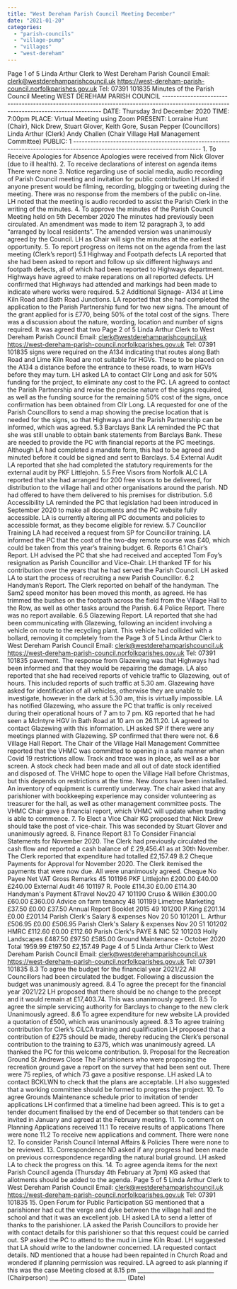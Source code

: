 ```yaml
---
title: "West Dereham Parish Council Meeting December"
date: "2021-01-20"
categories: 
  - "parish-councils"
  - "village-pump"
  - "villages"
  - "west-dereham"
---
```


Page 1 of 5 Linda Arthur Clerk to West Dereham Parish Council Email: clerk@westderehamparishcouncil.uk https://west-dereham-parish-council.norfolkparishes.gov.uk Tel: 07391 101835 Minutes of the Parish Council Meeting WEST DEREHAM PARISH COUNCIL -------------------------------------------------------------------------------------------------------------------------------------- DATE: Thursday 3rd December 2020 TIME: 7:00pm PLACE: Virtual Meeting using Zoom PRESENT: Lorraine Hunt (Chair), Nick Drew, Stuart Glover, Keith Gore, Susan Pepper (Councillors) Linda Arthur (Clerk) Andy Challen (Chair Village Hall Management Committee) PUBLIC: 1 --------------------------------------------------------------------------------------------------------------------------- 1. To Receive Apologies for Absence Apologies were received from Nick Glover (due to ill health). 2. To receive declarations of interest on agenda items There were none 3. Notice regarding use of social media, audio recording of Parish Council meeting and invitation for public contribution LH asked if anyone present would be filming, recording, blogging or tweeting during the meeting. There was no response from the members of the public on-line. LH noted that the meeting is audio recorded to assist the Parish Clerk in the writing of the minutes. 4. To approve the minutes of the Parish Council Meeting held on 5th December 2020 The minutes had previously been circulated. An amendment was made to item 12 paragraph 3, to add “arranged by local residents”. The amended version was unanimously agreed by the Council. LH as Chair will sign the minutes at the earliest opportunity. 5. To report progress on items not on the agenda from the last meeting (Clerk’s report) 5.1 Highway and Footpath defects LA reported that she had been asked to report and follow up six different highways and footpath defects, all of which had been reported to Highways department. Highways have agreed to make reparations on all reported defects. LH confirmed that Highways had attended and markings had been made to indicate where works were required. 5.2 Additional Signage- A134 at Lime Kiln Road and Bath Road Junctions. LA reported that she had completed the application to the Parish Partnership fund for two new signs. The amount of the grant applied for is £770, being 50% of the total cost of the signs. There was a discussion about the nature, wording, location and number of signs required. It was agreed that two Page 2 of 5 Linda Arthur Clerk to West Dereham Parish Council Email: clerk@westderehamparishcouncil.uk https://west-dereham-parish-council.norfolkparishes.gov.uk Tel: 07391 101835 signs were required on the A134 indicating that routes along Bath Road and Lime Kiln Road are not suitable for HGVs. These to be placed on the A134 a distance before the entrance to these roads, to warn HGVs before they may turn. LH asked LA to contact Cllr Long and ask for 50% funding for the project, to eliminate any cost to the PC. LA agreed to contact the Parish Partnership and revise the precise nature of the signs required, as well as the funding source for the remaining 50% cost of the signs, once confirmation has been obtained from Cllr Long. LA requested for one of the Parish Councillors to send a map showing the precise location that is needed for the signs, so that Highways and the Parish Partnership can be informed, which was agreed. 5.3 Barclays Bank LA reminded the PC that she was still unable to obtain bank statements from Barclays Bank. These are needed to provide the PC with financial reports at the PC meetings. Although LA had completed a mandate form, this had to be agreed and minuted before it could be signed and sent to Barclays. 5.4 External Audit LA reported that she had completed the statutory requirements for the external audit by PKF Littlejohn. 5.5 Free Visors from Norfolk ALC LA reported that she had arranged for 200 free visors to be delivered, for distribution to the village hall and other organisations around the parish. ND had offered to have them delivered to his premises for distribution. 5.6 Accessibility LA reminded the PC that legislation had been introduced in September 2020 to make all documents and the PC website fully accessible. LA is currently altering all PC documents and policies to accessible format, as they become eligible for review. 5.7 Councillor Training LA had received a request from SP for Councillor training. LA informed the PC that the cost of the two-day remote course was £40, which could be taken from this year’s training budget. 6. Reports 6.1 Chair’s Report. LH advised the PC that she had received and accepted Tom Foy’s resignation as Parish Councillor and Vice-Chair. LH thanked TF for his contribution over the years that he had served the Parish Council. LH asked LA to start the process of recruiting a new Parish Councillor. 6.2 Handyman’s Report. The Clerk reported on behalf of the handyman. The Sam2 speed monitor has been moved this month, as agreed. He has trimmed the bushes on the footpath across the field from the Village Hall to the Row, as well as other tasks around the Parish. 6.4 Police Report. There was no report available. 6.5 Glazewing Report. LA reported that she had been communicating with Glazewing, following an incident involving a vehicle on route to the recycling plant. This vehicle had collided with a bollard, removing it completely from the Page 3 of 5 Linda Arthur Clerk to West Dereham Parish Council Email: clerk@westderehamparishcouncil.uk https://west-dereham-parish-council.norfolkparishes.gov.uk Tel: 07391 101835 pavement. The response from Glazewing was that Highways had been informed and that they would be repairing the damage. LA also reported that she had received reports of vehicle traffic to Glazewing, out of hours. This included reports of such traffic at 5.30 am. Glazewing have asked for identification of all vehicles, otherwise they are unable to investigate, however in the dark at 5.30 am, this is virtually impossible. LA has notified Glazewing, who assure the PC that traffic is only received during their operational hours of 7 am to 7 pm. KG reported that he had seen a McIntyre HGV in Bath Road at 10 am on 26.11.20. LA agreed to contact Glazewing with this information. LH asked SP if there were any meetings planned with Glazewing. SP confirmed that there were not. 6.6 Village Hall Report. The Chair of the Village Hall Management Committee reported that the VHMC was committed to opening in a safe manner when Covid 19 restrictions allow. Track and trace was in place, as well as a bar screen. A stock check had been made and all out of date stock identified and disposed of. The VHMC hope to open the Village Hall before Christmas, but this depends on restrictions at the time. New doors have been installed. An inventory of equipment is currently underway. The chair asked that any parishioner with bookkeeping experience may consider volunteering as treasurer for the hall, as well as other management committee posts. The VHMC Chair gave a financial report, which VHMC will update when trading is able to commence. 7. To Elect a Vice Chair KG proposed that Nick Drew should take the post of vice-chair. This was seconded by Stuart Glover and unanimously agreed. 8. Finance Report 8.1 To Consider Financial Statements for November 2020. The Clerk had previously circulated the cash flow and reported a cash balance of £ 29,456.41 as at 30th November. The Clerk reported that expenditure had totalled £2,157.49 8.2 Cheque Payments for Approval for November 2020. The Clerk itemised the payments that were now due. All were unanimously agreed. Cheque No Payee Net VAT Gross Remarks 45 101196 PKF Littlejohn £200.00 £40.00 £240.00 External Audit 46 101197 R. Poole £114.30 £0.00 £114.30 Handyman's Payment &Travel Nov20 47 101190 Cruso & Wilkin £300.00 £60.00 £360.00 Advice on farm tenancy 48 101199 Limetree Marketing £37.50 £0.00 £37.50 Annual Report Booklet 2015 49 101200 P.King £201.14 £0.00 £201.14 Parish Clerk's Salary & expenses Nov 20 50 101201 L. Arthur £506.95 £0.00 £506.95 Parish Clerk's Salary & expenses Nov 20 51 101202 HMRC £112.60 £0.00 £112.60 Parish Clerk's PAYE & NIC 52 101203 Holly Landscapes £487.50 £97.50 £585.00 Ground Maintenance - October 2020 Total 1959.99 £197.50 £2,157.49 Page 4 of 5 Linda Arthur Clerk to West Dereham Parish Council Email: clerk@westderehamparishcouncil.uk https://west-dereham-parish-council.norfolkparishes.gov.uk Tel: 07391 101835 8.3 To agree the budget for the financial year 2021/22 All Councillors had been circulated the budget. Following a discussion the budget was unanimously agreed. 8.4 To agree the precept for the financial year 2021/22 LH proposed that there should be no change to the precept and it would remain at £17,403.74. This was unanimously agreed. 8.5 To agree the simple servicing authority for Barclays to change to the new clerk Unanimously agreed. 8.6 To agree expenditure for new website LA provided a quotation of £500, which was unanimously agreed. 8.3 To agree training contribution for Clerk’s CiLCA training and qualification LH proposed that a contribution of £275 should be made, thereby reducing the Clerk’s personal contribution to the training to £375, which was unanimously agreed. LA thanked the PC for this welcome contribution. 9. Proposal for the Recreation Ground St Andrews Close The Parishioners who were proposing the recreation ground gave a report on the survey that had been sent out. There were 75 replies, of which 73 gave a positive response. LH asked LA to contact BCKLWN to check that the plans are acceptable. LH also suggested that a working committee should be formed to progress the project. 10. To agree Grounds Maintenance schedule prior to invitation of tender applications LH confirmed that a timeline had been agreed. This is to get a tender document finalised by the end of December so that tenders can be invited in January and agreed at the February meeting. 11. To comment on Planning Applications received 11.1 To receive results of applications There were none 11.2 To receive new applications and comment. There were none 12. To consider Parish Council Internal Affairs & Policies There were none to be reviewed. 13. Correspondence ND asked if any progress had been made on previous correspondence regarding the natural burial ground. LH asked LA to check the progress on this. 14. To agree agenda items for the next Parish Council agenda (Thursday 4th February at 7pm) KG asked that allotments should be added to the agenda. Page 5 of 5 Linda Arthur Clerk to West Dereham Parish Council Email: clerk@westderehamparishcouncil.uk https://west-dereham-parish-council.norfolkparishes.gov.uk Tel: 07391 101835 15. Open Forum for Public Participation SG mentioned that a parishioner had cut the verge and dyke between the village hall and the school and that it was an excellent job. LH asked LA to send a letter of thanks to the parishioner. LA asked the Parish Councillors to provide her with contact details for this parishioner so that this request could be carried out. SP asked the PC to attend to the mud in Lime Kiln Road. LH suggested that LA should write to the landowner concerned. LA requested contact details. ND mentioned that a house had been repainted in Church Road and wondered if planning permission was required. LA agreed to ask planning if this was the case Meeting closed at 8.15 pm \_\_\_\_\_\_\_\_\_\_\_\_\_\_\_\_\_\_\_\_\_\_\_\_\_\_\_ (Chairperson) \_\_\_\_\_\_\_\_\_\_\_\_\_\_\_\_\_\_\_\_\_\_\_\_\_\_\_ (Date)
